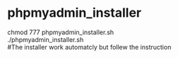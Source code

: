 # phpmyadmin_installer<br>
chmod 777 phpmyadmin_installer.sh<br>
./phpmyadmin_installer.sh<br>
#The installer work automatcly but follew the instruction
